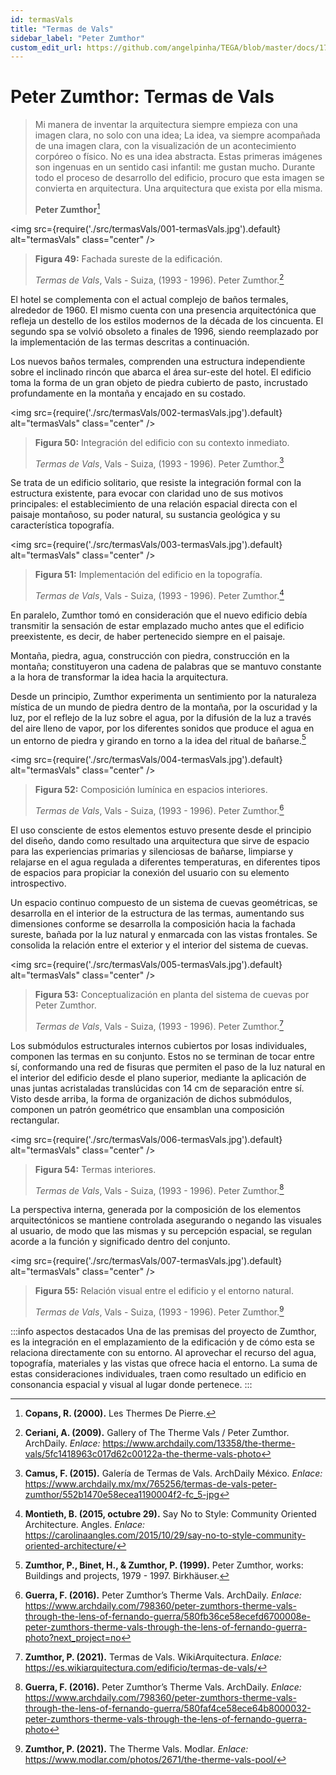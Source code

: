 ```yaml
---
id: termasVals
title: "Termas de Vals"
sidebar_label: "Peter Zumthor"
custom_edit_url: https://github.com/angelpinha/TEGA/blob/master/docs/17-termasVals.md
---
```


# Peter Zumthor: Termas de Vals
 
> Mi manera de inventar la arquitectura siempre empieza con una imagen clara, no solo con una idea; La idea, va siempre acompañada de una imagen clara, con la visualización de un acontecimiento corpóreo o físico. No es una idea abstracta. Estas primeras imágenes son ingenuas en un sentido casi infantil: me gustan mucho. Durante todo el proceso de desarrollo del edificio, procuro que esta imagen se convierta en arquitectura. Una arquitectura que exista por ella misma.
>
> **Peter Zumthor**[^1]

<img src={require('./src/termasVals/001-termasVals.jpg').default} alt="termasVals" class="center" />

<!-- ![termasVals](./src/termasVals/001-termasVals.jpg) -->

> **Figura 49:**
> Fachada sureste de la edificación.
>
> *Termas de Vals*,
> Vals - Suiza,
> (1993 - 1996).
> Peter Zumthor.[^2]

El hotel se complementa con el actual complejo de baños termales, alrededor de 1960. El mismo cuenta con una presencia arquitectónica que refleja un destello de los estilos modernos de la década de los cincuenta. El segundo spa se volvió obsoleto a finales de 1996, siendo reemplazado por la implementación de las termas descritas a continuación.

Los nuevos baños termales, comprenden una estructura independiente sobre el inclinado rincón que abarca el área sur-este del hotel. El edificio toma la forma de un gran objeto de piedra cubierto de pasto, incrustado profundamente en la montaña y encajado en su costado.

<img src={require('./src/termasVals/002-termasVals.jpg').default} alt="termasVals" class="center" />

<!-- ![termasVals](./src/termasVals/002-termasVals.jpg) -->

> **Figura 50:**
> Integración del edificio con su contexto inmediato.
>
> *Termas de Vals*,
> Vals - Suiza,
> (1993 - 1996).
> Peter Zumthor.[^3]

Se trata de un edificio solitario, que resiste la integración formal con la estructura existente, para evocar con claridad uno de sus motivos principales: el establecimiento de una relación espacial directa con el paisaje montañoso, su poder natural, su sustancia geológica y su característica topografía.

<img src={require('./src/termasVals/003-termasVals.jpg').default} alt="termasVals" class="center" />

<!-- ![termasVals](./src/termasVals/003-termasVals.jpg) -->

> **Figura 51:**
> Implementación del edificio en la topografía.
>
> *Termas de Vals*,
> Vals - Suiza,
> (1993 - 1996).
> Peter Zumthor.[^4]

En paralelo, Zumthor tomó en consideración que el nuevo edificio debía transmitir la sensación de estar emplazado mucho antes que el edificio preexistente, es decir, de haber pertenecido siempre en el paisaje.

Montaña, piedra, agua, construcción con piedra, construcción en la montaña; constituyeron una cadena de palabras que se mantuvo constante a la hora de transformar la idea hacia la arquitectura.

Desde un principio, Zumthor experimenta un sentimiento por la naturaleza mística de un mundo de piedra dentro de la montaña, por la oscuridad y la luz, por el reflejo de la luz sobre el agua, por la difusión de la luz a través del aire lleno de vapor, por los diferentes sonidos que produce el agua en un entorno de piedra y girando en torno a la idea del ritual de bañarse.[^5]

<img src={require('./src/termasVals/004-termasVals.jpg').default} alt="termasVals" class="center" />

<!-- ![termasVals](./src/termasVals/004-termasVals.jpg) -->

> **Figura 52:**
> Composición lumínica en espacios interiores.
>
> *Termas de Vals*,
> Vals - Suiza,
> (1993 - 1996).
> Peter Zumthor.[^6]

El uso consciente de estos elementos estuvo presente desde el principio del diseño, dando como resultado una arquitectura que sirve de espacio para las experiencias primarias y silenciosas de bañarse, limpiarse y relajarse en el agua regulada a diferentes temperaturas, en diferentes tipos de espacios para propiciar la conexión del usuario con su elemento introspectivo.

Un espacio continuo compuesto de un sistema de cuevas geométricas, se desarrolla en el interior de la estructura de las termas, aumentando sus dimensiones conforme se desarrolla la composición hacia la fachada sureste, bañada por la luz natural y enmarcada con las vistas frontales. Se consolida la relación entre el exterior y el interior del sistema de cuevas.

<img src={require('./src/termasVals/005-termasVals.jpg').default} alt="termasVals" class="center" />

<!-- ![termasVals](./src/termasVals/005-termasVals.jpg) -->

> **Figura 53:**
> Conceptualización en planta del sistema de cuevas por Peter Zumthor.
>
> *Termas de Vals*,
> Vals - Suiza,
> (1993 - 1996).
> Peter Zumthor.[^7]

Los submódulos estructurales internos cubiertos por losas individuales, componen las termas en su conjunto. Estos no se terminan de tocar entre sí, conformando una red de fisuras que permiten el paso de la luz natural en el interior del edificio desde el plano superior, mediante la aplicación de unas juntas acristaladas translúcidas con 14 cm de separación entre sí. Visto desde arriba, la forma de organización de dichos submódulos, componen un patrón geométrico que ensamblan una composición rectangular.

<img src={require('./src/termasVals/006-termasVals.jpg').default} alt="termasVals" class="center" />

<!-- ![termasVals](./src/termasVals/006-termasVals.jpg) -->

> **Figura 54:**
> Termas interiores.
>
> *Termas de Vals*,
> Vals - Suiza,
> (1993 - 1996).
> Peter Zumthor.[^8]

La perspectiva interna, generada por la composición de los elementos arquitectónicos se mantiene controlada asegurando o negando las visuales al usuario, de modo que las mismas y su percepción espacial, se regulan acorde a la función y significado dentro del conjunto.

<img src={require('./src/termasVals/007-termasVals.jpg').default} alt="termasVals" class="center" />

<!-- ![termasVals](./src/termasVals/007-termasVals.jpg) -->

> **Figura 55:**
> Relación visual entre el edificio y el entorno natural.
>
> *Termas de Vals*,
> Vals - Suiza,
> (1993 - 1996).
> Peter Zumthor.[^9]

:::info aspectos destacados
Una de las premisas del proyecto de Zumthor, es la integración en el emplazamiento de la edificación y de cómo esta se relaciona directamente con su entorno. Al aprovechar el recurso del agua, topografía, materiales y las vistas que ofrece hacia el entorno. La suma de estas consideraciones individuales, traen como resultado un edificio en consonancia espacial y visual al lugar donde pertenece.
:::

[^1]: **Copans, R. (2000).** Les Thermes De Pierre.

[^2]: **Ceriani, A. (2009).** Gallery of The Therme Vals / Peter Zumthor. ArchDaily. *Enlace:* https://www.archdaily.com/13358/the-therme-vals/5fc1418963c017d62c00122a-the-therme-vals-photo

[^3]: **Camus, F. (2015).** Galería de Termas de Vals. ArchDaily México. *Enlace:* https://www.archdaily.mx/mx/765256/termas-de-vals-peter-zumthor/552b1470e58ecea1190004f2-fc_5-jpg

[^4]: **Montieth, B. (2015, octubre 29).** Say No to Style: Community Oriented Architecture. Angles. *Enlace:* https://carolinaangles.com/2015/10/29/say-no-to-style-community-oriented-architecture/

[^5]: **Zumthor, P., Binet, H., & Zumthor, P. (1999).** Peter Zumthor, works: Buildings and projects, 1979 - 1997. Birkhäuser.

[^6]: **Guerra, F. (2016).** Peter Zumthor’s Therme Vals. ArchDaily. *Enlace:* https://www.archdaily.com/798360/peter-zumthors-therme-vals-through-the-lens-of-fernando-guerra/580fb36ce58ecefd6700008e-peter-zumthors-therme-vals-through-the-lens-of-fernando-guerra-photo?next_project=no

[^7]: **Zumthor, P. (2021).** Termas de Vals. WikiArquitectura. *Enlace:* https://es.wikiarquitectura.com/edificio/termas-de-vals/

[^8]: **Guerra, F. (2016).** Peter Zumthor’s Therme Vals. ArchDaily. *Enlace:* https://www.archdaily.com/798360/peter-zumthors-therme-vals-through-the-lens-of-fernando-guerra/580faf4ce58ece64b8000032-peter-zumthors-therme-vals-through-the-lens-of-fernando-guerra-photo

[^9]: **Zumthor, P. (2021).** The Therme Vals. Modlar. *Enlace:* https://www.modlar.com/photos/2671/the-therme-vals-pool/
